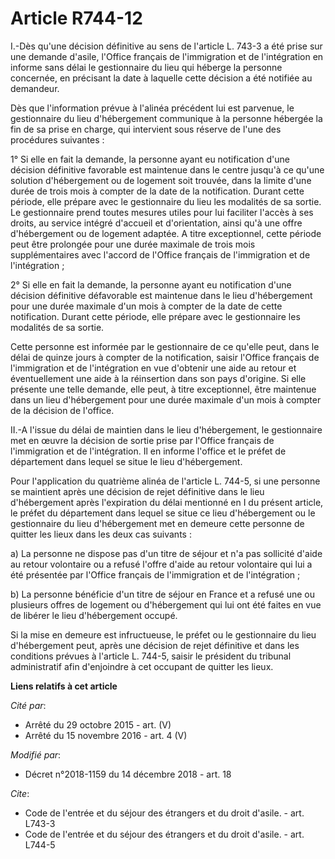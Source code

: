 # Article R744-12

I.-Dès qu'une décision définitive au sens de l'article L. 743-3 a été prise sur une demande d'asile, l'Office français de
l'immigration et de l'intégration en informe sans délai le gestionnaire du lieu qui héberge la personne concernée, en
précisant la date à laquelle cette décision a été notifiée au demandeur.

Dès que l'information prévue à l'alinéa précédent lui est parvenue, le gestionnaire du lieu d'hébergement communique à la
personne hébergée la fin de sa prise en charge, qui intervient sous réserve de l'une des procédures suivantes : 

1° Si elle en fait la demande, la personne ayant eu notification d'une décision définitive favorable est maintenue dans le
centre jusqu'à ce qu'une solution d'hébergement ou de logement soit trouvée, dans la limite d'une durée de trois mois à
compter de la date de la notification. Durant cette période, elle prépare avec le gestionnaire du lieu les modalités de sa
sortie. Le gestionnaire prend toutes mesures utiles pour lui faciliter l'accès à ses droits, au service intégré d'accueil et
d'orientation, ainsi qu'à une offre d'hébergement ou de logement adaptée. A titre exceptionnel, cette période peut être
prolongée pour une durée maximale de trois mois supplémentaires avec l'accord de l'Office français de l'immigration et de
l'intégration ;

2° Si elle en fait la demande, la personne ayant eu notification d'une décision définitive défavorable est maintenue dans le
lieu d'hébergement pour une durée maximale d'un mois à compter de la date de cette notification. Durant cette période, elle
prépare avec le gestionnaire les modalités de sa sortie.

Cette personne est informée par le gestionnaire de ce qu'elle peut, dans le délai de quinze jours à compter de la
notification, saisir l'Office français de l'immigration et de l'intégration en vue d'obtenir une aide au retour et
éventuellement une aide à la réinsertion dans son pays d'origine. Si elle présente une telle demande, elle peut, à titre
exceptionnel, être maintenue dans un lieu d'hébergement pour une durée maximale d'un mois à compter de la décision de
l'office.

II.-A l'issue du délai de maintien dans le lieu d'hébergement, le gestionnaire met en œuvre la décision de sortie prise par
l'Office français de l'immigration et de l'intégration. Il en informe l'office et le préfet de département dans lequel se
situe le lieu d'hébergement.

Pour l'application du quatrième alinéa de l'article L. 744-5, si une personne se maintient après une décision de rejet
définitive dans le lieu d'hébergement après l'expiration du délai mentionné en I du présent article, le préfet du département
dans lequel se situe ce lieu d'hébergement ou le gestionnaire du lieu d'hébergement met en demeure cette personne de quitter
les lieux dans les deux cas suivants :

a) La personne ne dispose pas d'un titre de séjour et n'a pas sollicité d'aide au retour volontaire ou a refusé l'offre
d'aide au retour volontaire qui lui a été présentée par l'Office français de l'immigration et de l'intégration ;

b) La personne bénéficie d'un titre de séjour en France et a refusé une ou plusieurs offres de logement ou d'hébergement qui
lui ont été faites en vue de libérer le lieu d'hébergement occupé.

Si la mise en demeure est infructueuse, le préfet ou le gestionnaire du lieu d'hébergement peut, après une décision de rejet
définitive et dans les conditions prévues à l'article L. 744-5, saisir le président du tribunal administratif afin
d'enjoindre à cet occupant de quitter les lieux.

**Liens relatifs à cet article**

_Cité par_:

  - Arrêté du 29 octobre 2015 - art. (V)
  - Arrêté du 15 novembre 2016 - art. 4 (V)

_Modifié par_:

  - Décret n°2018-1159 du 14 décembre 2018 - art. 18

_Cite_:

  - Code de l'entrée et du séjour des étrangers et du droit d'asile. - art. L743-3
  - Code de l'entrée et du séjour des étrangers et du droit d'asile. - art. L744-5
